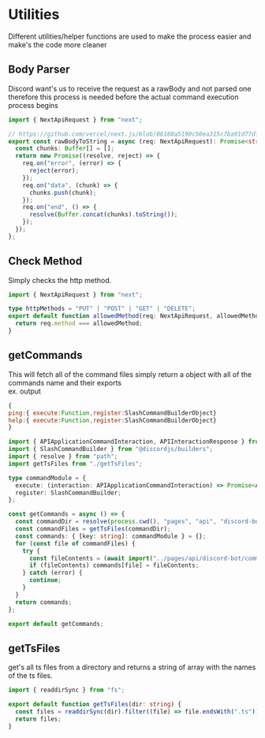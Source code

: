 # Utilities

Different utilities/helper functions are used to make the process easier and make's the code more cleaner

## Body Parser

Discord want's us to receive the request as a rawBody and not parsed one therefore this process is needed before the actual command execution process begins

```ts
import { NextApiRequest } from "next";

// https://github.com/vercel/next.js/blob/86160a5190c50ea315c7ba91d77dfb51c42bc65f/test/integration/api-support/pages/api/no-parsing.js
export const rawBodyToString = async (req: NextApiRequest): Promise<string> => {
  const chunks: Buffer[] = [];
  return new Promise((resolve, reject) => {
    req.on("error", (error) => {
      reject(error);
    });
    req.on("data", (chunk) => {
      chunks.push(chunk);
    });
    req.on("end", () => {
      resolve(Buffer.concat(chunks).toString());
    });
  });
};
```

## Check Method

Simply checks the http method.

```ts
import { NextApiRequest } from "next";

type httpMethods = "PUT" | "POST" | "GET" | "DELETE";
export default function allowedMethod(req: NextApiRequest, allowedMethod: httpMethods) {
  return req.method === allowedMethod;
}
```

## getCommands

This will fetch all of the command files simply return a object with all of the commands name and their exports <br/>
ex. output

```js
{
ping:{ execute:Function,register:SlashCommandBuilderObject}
help:{ execute:Function,register:SlashCommandBuilderObject}
}
```

```ts
import { APIApplicationCommandInteraction, APIInteractionResponse } from "discord-api-types/v10";
import { SlashCommandBuilder } from "@discordjs/builders";
import { resolve } from "path";
import getTsFiles from "./getTsFiles";

type commandModule = {
  execute: (interaction: APIApplicationCommandInteraction) => Promise<APIInteractionResponse>;
  register: SlashCommandBuilder;
};

const getCommands = async () => {
  const commandDir = resolve(process.cwd(), "pages", "api", "discord-bot", "commands");
  const commandFiles = getTsFiles(commandDir);
  const commands: { [key: string]: commandModule } = {};
  for (const file of commandFiles) {
    try {
      const fileContents = (await import("../pages/api/discord-bot/commands/" + file)) as commandModule;
      if (fileContents) commands[file] = fileContents;
    } catch (error) {
      continue;
    }
  }
  return commands;
};

export default getCommands;
```

## getTsFiles

get's all ts files from a directory and returns a string of array with the names of the ts files.

```ts
import { readdirSync } from "fs";

export default function getTsFiles(dir: string) {
  const files = readdirSync(dir).filter((file) => file.endsWith(".ts"));
  return files;
}
```
